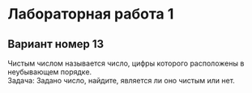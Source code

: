 # Лабораторная работа 1
## Вариант номер 13
Чистым числом называется число, цифры которого расположены в неубывающем порядке.  
Задача: Задано число, найдите, является ли оно чистым или нет.
